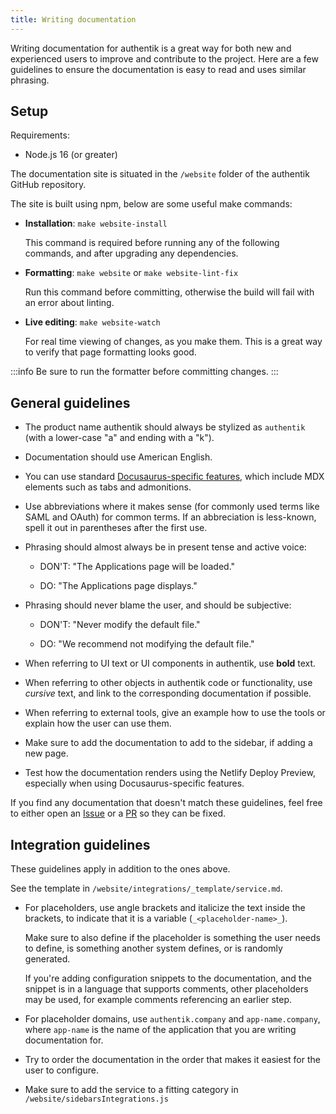 ```yaml
---
title: Writing documentation
---
```


Writing documentation for authentik is a great way for both new and experienced users to improve and contribute to the project. Here are a few guidelines to ensure
the documentation is easy to read and uses similar phrasing.

## Setup

Requirements:

-   Node.js 16 (or greater)

The documentation site is situated in the `/website` folder of the authentik GitHub repository.

The site is built using npm, below are some useful make commands:

-   **Installation**: `make website-install`

    This command is required before running any of the following commands, and after upgrading any dependencies.

-   **Formatting**: `make website` or `make website-lint-fix`

    Run this command before committing, otherwise the build will fail with an error about linting.

-   **Live editing**: `make website-watch`

    For real time viewing of changes, as you make them. This is a great way to verify that page formatting looks good.

:::info
Be sure to run the formatter before committing changes.
:::

## General guidelines

-   The product name authentik should always be stylized as `authentik` (with a lower-case "a" and ending with a "k").
-   Documentation should use American English.
-   You can use standard [Docusaurus-specific features](https://docusaurus.io/docs/next/markdown-features), which include MDX elements such as tabs and admonitions.
-   Use abbreviations where it makes sense (for commonly used terms like SAML and OAuth) for common terms. If an abbreciation is less-known, spell it out in parentheses after the first use.
-   Phrasing should almost always be in present tense and active voice:

    -   DON'T: "The Applications page will be loaded."

    -   DO: "The Applications page displays."

-   Phrasing should never blame the user, and should be subjective:

    -   DON'T: "Never modify the default file."

    -   DO: "We recommend not modifying the default file."

-   When referring to UI text or UI components in authentik, use **bold** text.
-   When referring to other objects in authentik code or functionality, use _cursive_ text, and link to the corresponding documentation if possible.
-   When referring to external tools, give an example how to use the tools or explain how the user can use them.
-   Make sure to add the documentation to add to the sidebar, if adding a new page.
-   Test how the documentation renders using the Netlify Deploy Preview, especially when using Docusaurus-specific features.

If you find any documentation that doesn't match these guidelines, feel free to either open an [Issue](https://github.com/goauthentik/authentik/issues) or a [PR](https://github.com/goauthentik/authentik/pulls) so they can be fixed.

## Integration guidelines

These guidelines apply in addition to the ones above.

See the template in `/website/integrations/_template/service.md`.

-   For placeholders, use angle brackets and italicize the text inside the brackets, to indicate that it is a variable (`_<placeholder-name>_`).

    Make sure to also define if the placeholder is something the user needs to define, is something another system defines, or is randomly generated.

    If you're adding configuration snippets to the documentation, and the snippet is in a language that supports comments, other placeholders may be used, for example comments referencing an earlier step.

-   For placeholder domains, use `authentik.company` and `app-name.company`, where `app-name` is the name of the application that you are writing documentation for.
-   Try to order the documentation in the order that makes it easiest for the user to configure.

-   Make sure to add the service to a fitting category in `/website/sidebarsIntegrations.js`
